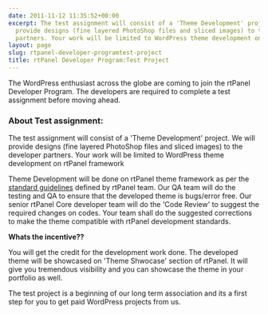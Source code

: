 ```yaml
---
date: 2011-11-12 11:35:52+00:00
excerpt: The test assignment will consist of a 'Theme Development' project. We will
  provide designs (fine layered PhotoShop files and sliced images) to the developer
  partners. Your work will be limited to WordPress theme development on rtPanel framework
layout: page
slug: rtpanel-developer-programtest-project
title: rtPanel Developer Program:Test Project
---
```


The WordPress enthusiast across the globe are coming to join the rtPanel Developer Program. The developers are required to complete a test assignment before moving ahead.





### About Test assignment:




The test assignment will consist of a 'Theme Development' project. We will provide designs (fine layered PhotoShop files and sliced images) to the developer partners. Your work will be limited to WordPress theme development on rtPanel framework




Theme Development will be done on rtPanel theme framework as per the [standard guidelines](https://rtcamp.com/blog/rtpanel-developer-program-standards-guidelines/) defined by rtPanel team. Our QA team will do the testing and QA to ensure that the developed theme is bugs/error free. Our senior rtPanel Core developer team will do the 'Code Review' to suggest the required changes on codes. Your team shall do the suggested corrections to make the theme compatible with rtPanel development standards.




**Whats the incentive??**




You will get the credit for the development work done. The developed theme will be showcased on 'Theme Shwocase' section of rtPanel. It will give you tremendous visibility and you can showcase the theme in your portfolio as well.




The test project is a beginning of our long term association and its a first step for you to get paid WordPress projects from us.
